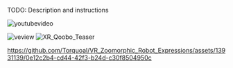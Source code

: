 ﻿TODO: Description and instructions


![youtubevideo](https://www.youtube.com/watch?v=B5ucAt7Fp0I)

![veview](https://github.com/Torquoal/VR_Zoomorphic_Robot_Expressions/assets/13931139/3998f32d-d9e1-4ece-ade2-247ac8971067)
![XR_Qoobo_Teaser](https://github.com/Torquoal/VR_Zoomorphic_Robot_Expressions/assets/13931139/39d3a211-1612-4383-880a-ec2e4782b247)


https://github.com/Torquoal/VR_Zoomorphic_Robot_Expressions/assets/13931139/0e12c2b4-cd44-42f3-b24d-c30f8504950c

